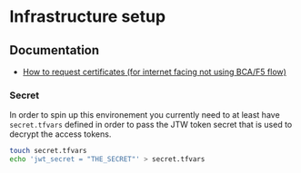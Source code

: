# Infrastructure setup

## Documentation

* [How to request certificates (for internet facing not using BCA/F5 flow)](https://www.gcpedia.gc.ca/wiki/Getting_SSL_Certificates_for_servers)

### Secret

In order to spin up this environement you currently need to at least have `secret.tfvars` defined in order to pass the JTW token secret that is used to decrypt the access tokens.

```bash
touch secret.tfvars
echo 'jwt_secret = "THE_SECRET"' > secret.tfvars
```